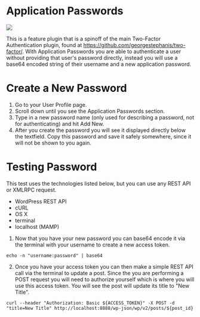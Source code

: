 
# Application Passwords

![](https://cldup.com/50AyeqtUEk.png)

This is a feature plugin that is a spinoff of the main Two-Factor Authentication plugin, found at https://github.com/georgestephanis/two-factor/.  With Application Passwords you are able to authenticate a user without providing that user's password directly, instead you will use a base64 encoded string of their username and a new application password.

# Create a New Password

1. Go to your User Profile page.
2. Scroll down until you see the Application Passwords section.
3. Type in a new password name (only used for describing a password, not for authenticating) and hit Add New.
4. After you create the password you will see it displayed directly below the textfield.  Copy this password and save it safely somewhere, since it will not be shown to you again.

# Testing Password

This test uses the technologies listed below, but you can use any REST API or XMLRPC request.

* WordPress REST API
* cURL
* OS X
* terminal
* localhost (MAMP)

1. Now that you have your new password you can base64 encode it via the terminal with your username to create a new access token.
 
```shell 
echo -n "username:password" | base64
```

2. Once you have your access token you can then make a simple REST API call via the terminal to update a post.  Since the you are performing a POST request you will need to authorize yourself which is where you will use this access token.  You will see the post will update its title to "New Title".

```shell 
curl --header "Authorization: Basic ${ACCESS_TOKEN}" -X POST -d "title=New Title" http://localhost:8888/wp-json/wp/v2/posts/${post_id}
```
